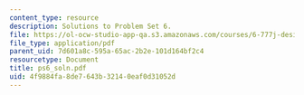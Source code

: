 ```yaml
---
content_type: resource
description: Solutions to Problem Set 6.
file: https://ol-ocw-studio-app-qa.s3.amazonaws.com/courses/6-777j-design-and-fabrication-of-microelectromechanical-devices-spring-2007/4f9884fa8de7643b32140eaf0d31052d_ps6_soln.pdf
file_type: application/pdf
parent_uid: 7d601a8c-595a-65ac-2b2e-101d164bf2c4
resourcetype: Document
title: ps6_soln.pdf
uid: 4f9884fa-8de7-643b-3214-0eaf0d31052d
---
```

